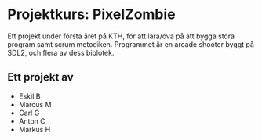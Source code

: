 # Projektkurs: PixelZombie
Ett projekt under första året på KTH, för att lära/öva på att bygga stora program samt scrum metodiken. Programmet är en arcade shooter byggt på SDL2, och flera av dess biblotek. 

## Ett projekt av
* Eskil B
* Marcus M
* Carl G
* Anton C
* Markus H


